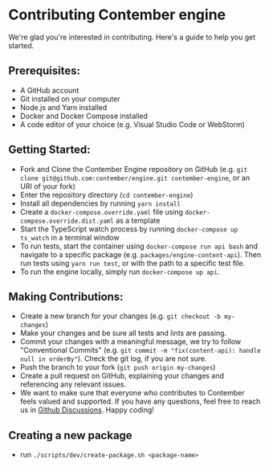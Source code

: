 # Contributing Contember engine

We're glad you're interested in contributing. Here's a guide to help you get started.

## Prerequisites:

- A GitHub account
- Git installed on your computer
- Node.js and Yarn installed
- Docker and Docker Compose installed
- A code editor of your choice (e.g. Visual Studio Code or WebStorm)

## Getting Started:

- Fork and Clone the Contember Engine repository on GitHub (e.g. `git clone git@github.com:contember/engine.git contember-engine`, or an URI of your fork)
- Enter the repository directory (`cd contember-engine`)
- Install all dependencies by running `yarn install`
- Create a `docker-compose.override.yaml` file using `docker-compose.override.dist.yaml` as a template
- Start the TypeScript watch process by running `docker-compose up ts_watch` in a terminal window
- To run tests, start the container using `docker-compose run api bash` and navigate to a specific package (e.g. `packages/engine-content-api`). Then run tests using `yarn run test`, or with the path to a specific test file.
- To run the engine locally, simply run `docker-compose up api`.

## Making Contributions:
- Create a new branch for your changes (e.g. `git checkout -b my-changes`)
- Make your changes and be sure all tests and lints are passing.
- Commit your changes with a meaningful message, we try to follow "Conventional Commits" (e.g. `git commit -m "fix(content-api): handle null in orderBy"`). Check the git log, if you are not sure.
- Push the branch to your fork (`git push origin my-changes`)
- Create a pull request on GitHub, explaining your changes and referencing any relevant issues.
- We want to make sure that everyone who contributes to Contember feels valued and supported. If you have any questions, feel free to reach us in [Github Discussions](https://github.com/orgs/contember/discussions). Happy coding!


## Creating a new package

- run `./scripts/dev/create-package.sh <package-name>`
